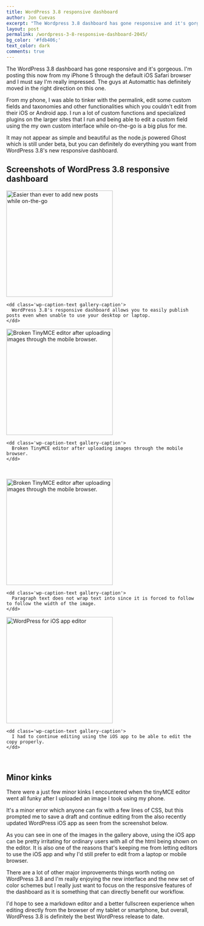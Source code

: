 ```yaml
---
title: WordPress 3.8 responsive dashboard
author: Jon Cuevas
excerpt: "The Wordpress 3.8 dashboard has gone responsive and it's gorgeous. I'm posting this now from my iPhone 5 through the default iOS Safari browser and I must say I'm really impressed. The guys at Automattic has definitely moved in the right direction on this one."
layout: post
permalink: /wordpress-3-8-responsive-dashboard-2045/
bg_color: '#fdb406;'
text_color: dark
comments: true
---
```

The WordPress 3.8 dashboard has gone responsive and it's gorgeous. I'm posting this now from my iPhone 5 through the default iOS Safari browser and I must say I'm really impressed. The guys at Automattic has definitely moved in the right direction on this one.

From my phone, I was able to tinker with the permalink, edit some custom fields and taxonomies and other functionalities which you couldn't edit from their iOS or Android app. I run a lot of custom functions and specialized plugins on the larger sites that I run and being able to edit a custom field using the my own custom interface while on-the-go is a big plus for me.

It may not appear as simple and beautiful as the node.js powered Ghost which is still under beta, but you can definitely do everything you want from WordPress 3.8's new responsive dashboard.

## Screenshots of WordPress 3.8 responsive dashboard

<div id='gallery-1' class='gallery galleryid-2045 gallery-columns-2 gallery-size-thumbnail'>
  <dl class='gallery-item'>
    <dt class='gallery-icon portrait'>
      <a href='{{ site.baseurl }}/assets/images/legacy/v5/image.jpg'><img width="280" height="280" src="{{ site.baseurl }}/assets/images/legacy/v5/image-e1386956291106-280x280.jpg" class="attachment-thumbnail" alt="Easier than ever to add new posts while on-the-go" /></a>
    </dt>
    
    <dd class='wp-caption-text gallery-caption'>
      WordPress 3.8's responsive dashboard allows you to easily publish posts even when unable to use your desktop or laptop.
    </dd>
  </dl>
  
  <dl class='gallery-item'>
    <dt class='gallery-icon portrait'>
      <a href='{{ site.baseurl }}/assets/images/legacy/v5/20131214-001009.jpg'><img width="280" height="280" src="{{ site.baseurl }}/assets/images/legacy/v5/20131214-001009-280x280.jpg" class="attachment-thumbnail" alt="Broken TinyMCE editor after uploading images through the mobile browser." /></a>
    </dt>
    
    <dd class='wp-caption-text gallery-caption'>
      Broken TinyMCE editor after uploading images through the mobile browser.
    </dd>
  </dl>
  
  <br style="clear: both" /><dl class='gallery-item'>
    <dt class='gallery-icon portrait'>
      <a href='{{ site.baseurl }}/assets/images/legacy/v5/20131214-001028.jpg'><img width="280" height="280" src="{{ site.baseurl }}/assets/images/legacy/v5/20131214-001028-280x280.jpg" class="attachment-thumbnail" alt="Broken TinyMCE editor after uploading images through the mobile browser." /></a>
    </dt>
    
    <dd class='wp-caption-text gallery-caption'>
      Paragraph text does not wrap text into since it is forced to follow to follow the width of the image.
    </dd>
  </dl>
  
  <dl class='gallery-item'>
    <dt class='gallery-icon portrait'>
      <a href='{{ site.baseurl }}/assets/images/legacy/v5/20131214-001144.jpg'><img width="280" height="280" src="{{ site.baseurl }}/assets/images/legacy/v5/20131214-001144-280x280.jpg" class="attachment-thumbnail" alt="WordPress for iOS app editor" /></a>
    </dt>
    
    <dd class='wp-caption-text gallery-caption'>
      I had to continue editing using the iOS app to be able to edit the copy properly.
    </dd>
  </dl>
  
  <br style="clear: both" />
</div>

## Minor kinks

There were a just few minor kinks I encountered when the tinyMCE editor went all funky after I uploaded an image I took using my phone.

It's a minor error which anyone can fix with a few lines of CSS, but this prompted me to save a draft and continue editing from the also recently updated WordPress iOS app as seen from the screenshot below.

As you can see in one of the images in the gallery above, using the iOS app can be pretty irritating for ordinary users with all of the html being shown on the editor. It is also one of the reasons that's keeping me from letting editors to use the iOS app and why I'd still prefer to edit from a laptop or mobile browser.

There are a lot of other major improvements things worth noting on WordPress 3.8 and I'm really enjoying the new interface and the new set of color schemes but I really just want to focus on the responsive features of the dashboard as it is something that can directly benefit our workflow.

I'd hope to see a markdown editor and a better fullscreen experience when editing directly from the browser of my tablet or smartphone, but overall, WordPress 3.8 is definitely the best WordPress release to date.
